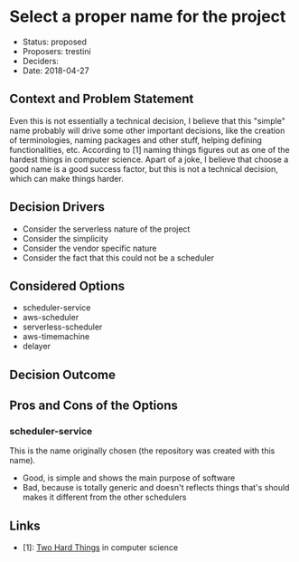 # Select a proper name for the project

*   Status: proposed
*   Proposers: trestini
*   Deciders:
*   Date: 2018-04-27

## Context and Problem Statement

Even this is not essentially a technical decision, I believe that this "simple"
name probably will drive some other important decisions, like the creation of
terminologies, naming packages and other stuff, helping defining
functionalities, etc. According to [1] naming things figures out as one of the
hardest things in computer science. Apart of a joke, I believe that choose a
good name is a good success factor, but this is not a technical decision, which
can make things harder.

## Decision Drivers

*   Consider the serverless nature of the project
*   Consider the simplicity
*   Consider the vendor specific nature
*   Consider the fact that this could not be a scheduler

## Considered Options

*   scheduler-service
*   aws-scheduler
*   serverless-scheduler
*   aws-timemachine
*   delayer

## Decision Outcome

<!--
Chosen option: "[option 1]", because [justification. e.g., only option, which meets k.o. criterion decision driver | which resolves force force | … | comes out best (see below)].

Positive Consequences:
* [e.g., improvement of quality attribute satisfaction, follow-up decisions required, …]

Negative consequences:
* [e.g., compromising quality attribute, follow-up decisions required, …]
-->

## Pros and Cons of the Options

### scheduler-service

This is the name originally chosen (the repository was created with this name).

*   Good, is simple and shows the main purpose of software
*   Bad, because is totally generic and doesn't reflects things that's should
makes it different from the other schedulers

## Links

*   [1]: [Two Hard Things](https://martinfowler.com/bliki/TwoHardThings.html) in computer science

